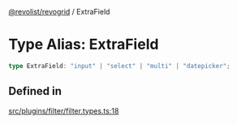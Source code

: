 [@revolist/revogrid](README.md) / ExtraField

# Type Alias: ExtraField

```ts
type ExtraField: "input" | "select" | "multi" | "datepicker";
```

## Defined in

[src/plugins/filter/filter.types.ts:18](https://github.com/revolist/revogrid/blob/8d359a6641aa3d85978ae1d816f404366e0fe6c4/src/plugins/filter/filter.types.ts#L18)
